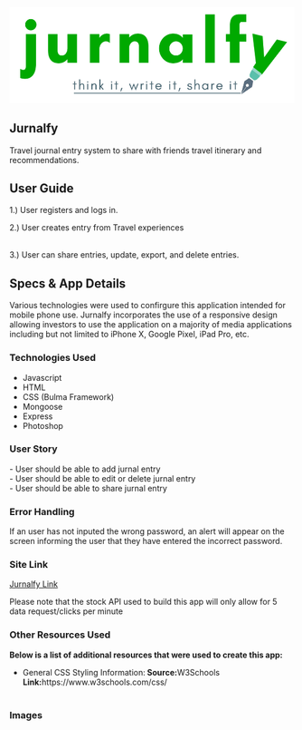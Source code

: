 <img src="https://github.com/cperez150/friendmo/blob/master/public/images/jurnalfy_logo.png"/></img>

<h2> Jurnalfy</h2>
<p>Travel journal entry system to share with friends travel itinerary and recommendations.</p>

<h2>User Guide</h2>
1.) User registers and logs in.<br/>
<p></p>
2.) User creates entry from Travel experiences<br/>
<p></p>
 <br/>
3.) User can share entries, update, export, and delete entries. 
<p></p>

<h2>Specs & App Details</h2>
Various technologies were used to confirgure this application intended for mobile phone use. Jurnalfy incorporates the use of a responsive design allowing investors to use the application on a majority of media applications including but not limited to iPhone X, Google Pixel, iPad Pro, etc. 

<h3>Technologies Used</h3>
<ul>
 <li>Javascript</li>
<li>HTML</li>
<li>CSS (Bulma Framework)</li>
<li>Mongoose</li>
<li>Express</li>
 <li>Photoshop</li>
</ul>
  
<h3>User Story</h3>
- User should be able to add jurnal entry<br/>
- User should be able to edit or delete jurnal entry<br/>
- User should be able to share jurnal entry<br/>  

<h3>Error Handling</h3>
If an user has not inputed the wrong password, an alert will appear on the screen informing the user that they have entered the incorrect password.

<h3>Site Link</h3>
<a href="https://jurnalfy.herokuapp.com"> Jurnalfy Link </a>
<p>Please note that the stock API used to build this app will only allow for 5 data request/clicks per minute</p>

<h3>Other Resources Used</h3>
<p><strong>Below is a list of additional resources that were used to create this app:</strong></p>
<ul>
<li>General CSS Styling Information:<strong> Source:</strong>W3Schools <strong>Link:</strong>https://www.w3schools.com/css/ </li><br/>
</ul>
<h3>Images</h3>
